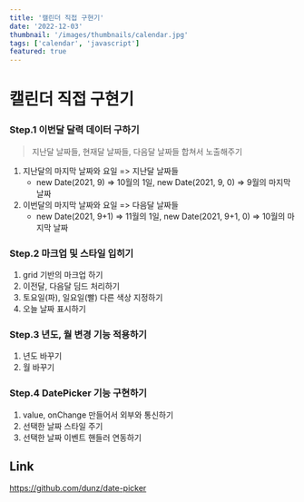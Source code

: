 ```yaml
---
title: '캘린더 직접 구현기'
date: '2022-12-03'
thumbnail: '/images/thumbnails/calendar.jpg'
tags: ['calendar', 'javascript']
featured: true
---
```


# 캘린더 직접 구현기

### Step.1 이번달 달력 데이터 구하기

> 지난달 날짜들, 현재달 날짜들, 다음달 날짜들 합쳐서 노출해주기

1. 지난달의 마지막 날짜와 요일 => 지난달 날짜들
   - new Date(2021, 9) => 10월의 1일, new Date(2021, 9, 0) => 9월의 마지막 날짜
2. 이번달의 마지막 날짜와 요일 => 다음달 날짜들
   - new Date(2021, 9+1) => 11월의 1일, new Date(2021, 9+1, 0) => 10월의 마지막 날짜

### Step.2 마크업 및 스타일 입히기

1. grid 기반의 마크업 하기
2. 이전달, 다음달 딤드 처리하기
3. 토요일(파), 일요일(빨) 다른 색상 지정하기
4. 오늘 날짜 표시하기

### Step.3 년도, 월 변경 기능 적용하기

1. 년도 바꾸기
2. 월 바꾸기

### Step.4 DatePicker 기능 구현하기

1. value, onChange 만들어서 외부와 통신하기
2. 선택한 날짜 스타일 주기
3. 선택한 날짜 이벤트 핸들러 연동하기

## Link

https://github.com/dunz/date-picker
